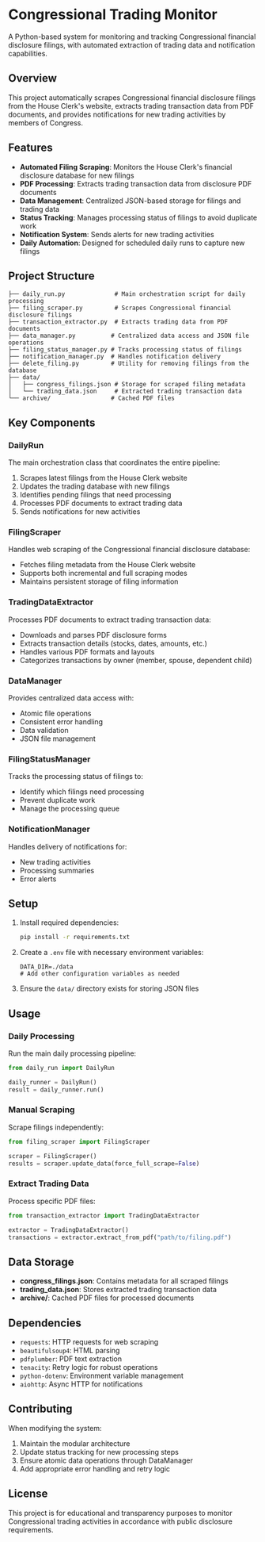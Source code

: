 # Congressional Trading Monitor

A Python-based system for monitoring and tracking Congressional financial disclosure filings, with automated extraction of trading data and notification capabilities.

## Overview

This project automatically scrapes Congressional financial disclosure filings from the House Clerk's website, extracts trading transaction data from PDF documents, and provides notifications for new trading activities by members of Congress.

## Features

- **Automated Filing Scraping**: Monitors the House Clerk's financial disclosure database for new filings
- **PDF Processing**: Extracts trading transaction data from disclosure PDF documents
- **Data Management**: Centralized JSON-based storage for filings and trading data
- **Status Tracking**: Manages processing status of filings to avoid duplicate work
- **Notification System**: Sends alerts for new trading activities
- **Daily Automation**: Designed for scheduled daily runs to capture new filings

## Project Structure

```
├── daily_run.py              # Main orchestration script for daily processing
├── filing_scraper.py         # Scrapes Congressional financial disclosure filings
├── transaction_extractor.py  # Extracts trading data from PDF documents
├── data_manager.py          # Centralized data access and JSON file operations
├── filing_status_manager.py # Tracks processing status of filings
├── notification_manager.py  # Handles notification delivery
├── delete_filing.py         # Utility for removing filings from the database
├── data/
│   ├── congress_filings.json # Storage for scraped filing metadata
│   └── trading_data.json     # Extracted trading transaction data
└── archive/                 # Cached PDF files
```

## Key Components

### DailyRun
The main orchestration class that coordinates the entire pipeline:
1. Scrapes latest filings from the House Clerk website
2. Updates the trading database with new filings
3. Identifies pending filings that need processing
4. Processes PDF documents to extract trading data
5. Sends notifications for new activities

### FilingScraper
Handles web scraping of the Congressional financial disclosure database:
- Fetches filing metadata from the House Clerk website
- Supports both incremental and full scraping modes
- Maintains persistent storage of filing information

### TradingDataExtractor
Processes PDF documents to extract trading transaction data:
- Downloads and parses PDF disclosure forms
- Extracts transaction details (stocks, dates, amounts, etc.)
- Handles various PDF formats and layouts
- Categorizes transactions by owner (member, spouse, dependent child)

### DataManager
Provides centralized data access with:
- Atomic file operations
- Consistent error handling
- Data validation
- JSON file management

### FilingStatusManager
Tracks the processing status of filings to:
- Identify which filings need processing
- Prevent duplicate work
- Manage the processing queue

### NotificationManager
Handles delivery of notifications for:
- New trading activities
- Processing summaries
- Error alerts

## Setup

1. Install required dependencies:
   ```bash
   pip install -r requirements.txt
   ```

2. Create a `.env` file with necessary environment variables:
   ```
   DATA_DIR=./data
   # Add other configuration variables as needed
   ```

3. Ensure the `data/` directory exists for storing JSON files

## Usage

### Daily Processing
Run the main daily processing pipeline:
```python
from daily_run import DailyRun

daily_runner = DailyRun()
result = daily_runner.run()
```

### Manual Scraping
Scrape filings independently:
```python
from filing_scraper import FilingScraper

scraper = FilingScraper()
results = scraper.update_data(force_full_scrape=False)
```

### Extract Trading Data
Process specific PDF files:
```python
from transaction_extractor import TradingDataExtractor

extractor = TradingDataExtractor()
transactions = extractor.extract_from_pdf("path/to/filing.pdf")
```

## Data Storage

- **congress_filings.json**: Contains metadata for all scraped filings
- **trading_data.json**: Stores extracted trading transaction data
- **archive/**: Cached PDF files for processed documents

## Dependencies

- `requests`: HTTP requests for web scraping
- `beautifulsoup4`: HTML parsing
- `pdfplumber`: PDF text extraction
- `tenacity`: Retry logic for robust operations
- `python-dotenv`: Environment variable management
- `aiohttp`: Async HTTP for notifications

## Contributing

When modifying the system:
1. Maintain the modular architecture
2. Update status tracking for new processing steps
3. Ensure atomic data operations through DataManager
4. Add appropriate error handling and retry logic

## License

This project is for educational and transparency purposes to monitor Congressional trading activities in accordance with public disclosure requirements.
